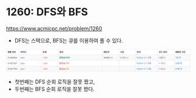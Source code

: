 # 1260: DFS와 BFS

https://www.acmicpc.net/problem/1260

- DFS는 스택으로, BFS는 큐를 이용하여 풀 수 있다.

![1260](1260.png)

- 첫번째는 DFS 순회 로직을 잘못 짰고,
- 두번째는 BFS 순회 로직을 잘못 짰다.
